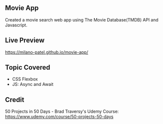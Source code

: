 ## Movie App

Created a movie search web app using The Movie Database(TMDB) API and Javascript.

## Live Preview

https://milano-patel.github.io/movie-app/

## Topic Covered

- CSS Flexbox
- JS: Async and Await

## Credit

50 Projects in 50 Days - Brad Traversy's Udemy Course: https://www.udemy.com/course/50-projects-50-days

